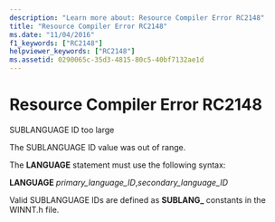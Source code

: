 ```yaml
---
description: "Learn more about: Resource Compiler Error RC2148"
title: "Resource Compiler Error RC2148"
ms.date: "11/04/2016"
f1_keywords: ["RC2148"]
helpviewer_keywords: ["RC2148"]
ms.assetid: 0290065c-35d3-4815-80c5-40bf7132ae1d
---
```

# Resource Compiler Error RC2148

SUBLANGUAGE ID too large

The SUBLANGUAGE ID value was out of range.

The **LANGUAGE** statement must use the following syntax:

**LANGUAGE** *primary_language_ID*,*secondary_language_ID*

Valid SUBLANGUAGE IDs are defined as **SUBLANG_** constants in the WINNT.h file.
